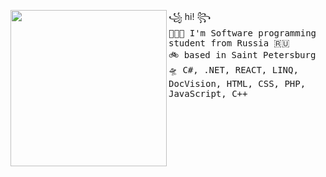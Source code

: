 <a href="https://tenor.com/view/eevee-pokemon-wink-pixel-gif-15197794"><img align="left" width="250" src="http://pa1.narvii.com/6184/7bb2f1a0a502c787559b3e0032205d1c21b570cd_00.gif"></a> ꧁ hi! ꧂<br><samp>
  👩🏼‍💻 I'm Software programming student from Russia 🇷🇺 <br> 
  🚲 based in Saint Petersburg <br>
  🛸 C#, .NET, REACT, LINQ, DocVision, HTML, CSS, PHP, JavaScript, C++
  </samp>
